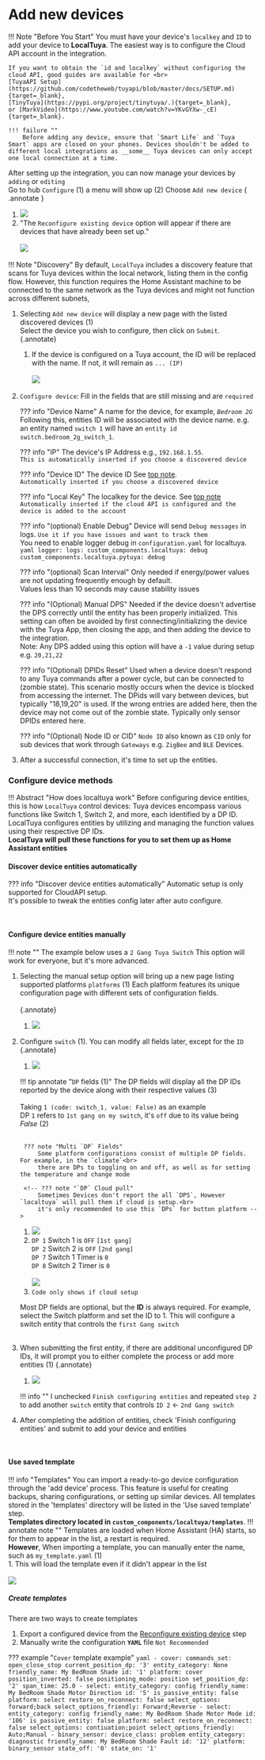 # Add new devices    

!!! Note "Before You Start"
    You must have your device's `localkey` and `ID` to add your device to **LocalTuya**. The easiest way is to configure the Cloud API account in the integration.

    If you want to obtain the `id and localkey` without configuring the cloud API, good guides are available for <br>
    [TuyaAPI Setup](https://github.com/codetheweb/tuyapi/blob/master/docs/SETUP.md){target=_blank}, 
    [TinyTuya](https://pypi.org/project/tinytuya/.){target=_blank}, 
    or [MarkVideo](https://www.youtube.com/watch?v=YKvGYXw-_cE){target=_blank}.

    !!! failure ""
        Before adding any device, ensure that `Smart Life` and `Tuya Smart` apps are closed on your phones. Devices shouldn't be added to different local integrations as __some__ Tuya devices can only accept one local connection at a time.

After setting up the integration, you can now manage your devices by `adding` or `editing`<br>
Go to hub `Configure` (1) a menu will show up (2) Choose `Add new device`
{ .annotate }

1. ![](images/configure.png)
2. "The `Reconfigure existing device` option will appear if there are devices that have already been set up."<br><br> ![](images/options.png)


!!! Note "Discovery"
    By default, `LocalTuya` includes a discovery feature that scans for Tuya devices within the local network, listing them in the config flow. However, this function requires the Home Assistant machine to be connected to the same network as the Tuya devices and might not function across different subnets,

1. Selecting `Add new device` will display a new page with the listed discovered devices (1) <br> Select the device you wish to configure, then click on `Submit`.
    {.annotate}

    1. If the device is configured on a Tuya account, the ID will be replaced with the name. If not, it will remain as `... (IP)` <br><br> ![](images/opt_add_devices.png)

2. `Configure device`: Fill in the fields that are still missing and are `required`<br>

    ??? info "Device Name"
        A name for the device, for example, _`Bedroom 2G`_ Following this, entities ID will be associated with the device name. 
        e.g. an entity named `switch 1` will have an `entity id`  `switch.bedroom_2g_switch_1`.

    ??? info "IP"
        The device's IP Address e.g., `192.168.1.55`. <br>`This is automatically inserted if you choose a discovered device`

    ??? info "Device ID"
        The device ID See [top note](#top).<br>`Automatically inserted if you choose a discovered device`

    ??? info "Local Key"
        The localkey for the device. See [top note](#top) <br>`Automatically inserted if the cloud API is configured and the device is added to the account`

    ??? info "(optional) Enable Debug"
        Device will send `Debug messages` in logs. `Use it if you have issues and want to track them` <br>
        You need to enable logger debug in `configuration.yaml` for localtuya. <br>
        ```yaml
        logger:
          logs:
            custom_components.localtuya: debug
            custom_components.localtuya.pytuya: debug
        ```

    ??? info "(optional) Scan Interval"
        Only needed if energy/power values are not updating frequently enough by default. <br>Values less than 10 seconds may cause stability issues

    ??? info "(Optional) Manual DPS"
        Needed if the device doesn't advertise the DPS correctly until the entity has been properly initialized. This setting can often be avoided by first connecting/initializing the device with the Tuya App, then closing the app, and then adding the device to the integration. <br>Note: Any DPS added using this option will have a `-1` value during setup e.g. `20,21,22`

    ??? info "(Optional) DPIDs Reset"
        Used when a device doesn't respond to any Tuya commands after a power cycle, but can be connected to (zombie state). This scenario mostly occurs when the device is blocked from accessing the internet. The DPids will vary between devices, but typically "18,19,20" is used. If the wrong entries are added here, then the device may not come out of the zombie state. Typically only sensor DPIDs entered here.

    ??? info "(Optional) Node ID or CID"
        `Node ID` also known as `CID` only for sub devices that work through `Gateways` e.g. `ZigBee` and `BLE` Devices. 

3. After a successful connection, it's time to set up the entities.

### Configure device methods
!!! Abstract "How does localtuya work"
    Before configuring device entities, this is how `LocalTuya` control devices: Tuya devices encompass various functions like Switch 1, Switch 2, and more, each identified by a DP ID. LocalTuya configures entities by utilizing and managing the function values using their respective DP IDs.<br>
    __LocalTuya will pull these functions for you to set them up as Home Assistant entities__

#### Discover device entities automatically 
??? info "Discover device entities automatically"
    Automatic setup is only supported for CloudAPI setup.<br>
    It's possible to tweak the entities config later after auto configure.

<br>

#### Configure device entities manually
!!! note ""
    The example below uses a `2 Gang Tuya Switch`
This option will work for everyone, but it's more advanced.

1. Selecting the manual setup option will bring up a new page listing supported platforms `platforms` (1)
Each platform features its unique configuration page with different sets of configuration fields. <br> <br>
{.annotate}

    1. ![](images/opt_configure_entity.png)

2. Configure `switch` (1). You can modify all fields later, except for the `ID`
{.annotate}

    1. ![](images/opt_configure_switch_ex.png)

    !!! tip annotate "`DP` fields (1)"
        The DP fields will display all the DP IDs reported by the device along with their respective values (3)<br><br>
        Taking `1 (code: switch_1, value: False)` as an example<br>
        DP `1` refers to `1st gang on my switch`, it's `off` due to its value being _False_ (2)<br><br>

        ??? note "Multi `DP` Fields"
            Some platform configurations consist of multiple DP fields. For example, in the `climate`<br>
            there are DPs to toggling on and off, as well as for setting the temperature and change mode 

        <!-- ??? note "`DP` Cloud pull"
            Sometimes Devices don't report the all `DPS`, However `localtuya` will pull them if cloud is setup.<br>
            it's only recommended to use this `DPs` for button platform -->

    1. ![](images/dps_list_ex.png)
    2. `DP 1` Switch 1 is `OFF` `[1st gang]` <br> `DP 2` Switch 2 is `OFF` `[2nd gang]` <br> `DP 7` Switch 1 Timer is `0` <br> `DP 8` Switch 2 Timer is `0` <br> <br> ![](images/dps_list_ex.png)
    3. `Code only shows if cloud setup`

    Most DP fields are optional, but the __ID__ is always required. For example, select the Switch platform and set the ID to 1. 
    This will configure a switch entity that controls the `first Gang switch`<br> <br>

3. When submitting the first entity, if there are additional unconfigured DP IDs, it will prompt you to either complete the process or add more entities (1)
    {.annotate}
    
    1. ![](images/opt_configure_more.png)

    !!! info ""
        I unchecked `Finish configuring entities` and repeated `step 2` to add another `switch` entity that controls `ID 2` <- `2nd Gang switch` 

4. After completing the addition of entities, check 'Finish configuring entities' and submit to add your device and entities
<br>

#### Use saved template
!!! info "Templates"
    You can import a ready-to-go device configuration through the 'add device' process. This feature is useful for creating backups, sharing configurations, 
    or setting up similar devices. All templates stored in the 'templates' directory will be listed in the 'Use saved template' step.<br>
    __Templates directory located in `custom_components/localtuya/templates`__.
    !!! annotate note ""
        Templates are loaded when Home Assistant (HA) starts, so for them to appear in the list, a restart is required.<br>
        __However__, When importing a template, you can manually enter the name, such as `my_template.yaml` (1)<br>
    1. This will load the template even if it didn't appear in the list<br> <br> ![](images/templates.png)

##### Create templates
There are two ways to create templates

1. Export a configured device from the [Reconfigure existing device](configure_edit_device.md) step
2. Manually write the configuration __`YAML`__ file `Not Recommended`

??? example "`Cover` template example"
    ```yaml
    - cover:
        commands_set: open_close_stop
        current_position_dp: '3'
        entity_category: None
        friendly_name: My BedRoom Shade
        id: '1'
        platform: cover
        position_inverted: false
        positioning_mode: position
        set_position_dp: '2'
        span_time: 25.0
    - select:
        entity_category: config
        friendly_name: My BedRoom Shade Motor Direction
        id: '5'
        is_passive_entity: false
        platform: select
        restore_on_reconnect: false
        select_options: forward;back
        select_options_friendly: Forward;Reverse
    - select:
        entity_category: config
        friendly_name: My BedRoom Shade Motor Mode
        id: '106'
        is_passive_entity: false
        platform: select
        restore_on_reconnect: false
        select_options: contiuation;point
        select_options_friendly: Auto;Manual
    - binary_sensor:
        device_class: problem
        entity_category: diagnostic
        friendly_name: My BedRoom Shade Fault
        id: '12'
        platform: binary_sensor
        state_off: '0'
        state_on: '1'
    ```

